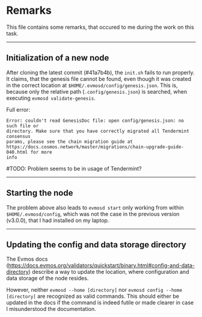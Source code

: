 # Remarks

This file contains some remarks, that occured to me during the work on this task.

----

## Initialization of a new node
After cloning the latest commit (\#41a7b4b), the `init.sh` fails to run properly. 
It claims, that the genesis file cannot be found, even though it was created in 
the correct location at `$HOME/.evmosd/config/genesis.json`. This is, because only 
the relative path (`.config/genesis.json`) is searched, when executing `evmosd validate-genesis`.

Full error:

```
Error: couldn't read GenesisDoc file: open config/genesis.json: no such file or 
directory. Make sure that you have correctly migrated all Tendermint consensus 
params, please see the chain migration guide at 
https://docs.cosmos.network/master/migrations/chain-upgrade-guide-040.html for more 
info
```

#TODO: Problem seems to be in usage of Tendermint?

----

## Starting the node

The problem above also leads to `evmosd start` only working from within `$HOME/.evmosd/config`,
which was not the case in the previous version (v3.0.0), that I had installed on my laptop.

----

## Updating the config and data storage directory
The Evmos docs (https://docs.evmos.org/validators/quickstart/binary.html#config-and-data-directory) 
describe a way to update the location, where configuration and data storage of the 
node resides. 

However, neither `evmosd --home [directory]` nor `evmosd config --home [directory]`
are recognized as valid commands. This should either be updated in the docs if the 
command is indeed futile or made clearer in case I misunderstood the documentation.
